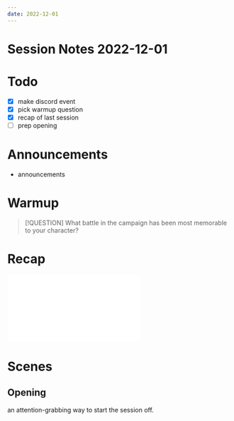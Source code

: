 ```yaml
---
date: 2022-12-01
---
```

# Session Notes 2022-12-01
# Todo
- [x] make discord event
- [x] pick warmup question
- [x] recap of last session
- [ ] prep opening
# Announcements
- announcements
# Warmup
> [!QUESTION] What battle in the campaign has been most memorable to your character?
# Recap
![a3e32](../logbook/a3e32.md)
# Scenes
## Opening
an attention-grabbing way to start the session off.